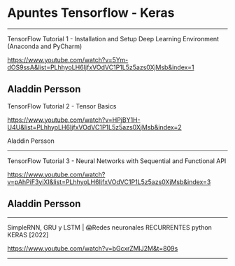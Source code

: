 # Apuntes Tensorflow - Keras


---
TensorFlow Tutorial 1 - Installation and Setup Deep Learning Environment (Anaconda and PyCharm)

https://www.youtube.com/watch?v=5Ym-dOS9ssA&list=PLhhyoLH6IjfxVOdVC1P1L5z5azs0XjMsb&index=1



Aladdin Persson
---

TensorFlow Tutorial 2 - Tensor Basics

https://www.youtube.com/watch?v=HPjBY1H-U4U&list=PLhhyoLH6IjfxVOdVC1P1L5z5azs0XjMsb&index=2


Aladdin Persson

---
TensorFlow Tutorial 3 - Neural Networks with Sequential and Functional API

https://www.youtube.com/watch?v=pAhPiF3yiXI&list=PLhhyoLH6IjfxVOdVC1P1L5z5azs0XjMsb&index=3


Aladdin Persson
---



---
SimpleRNN, GRU y LSTM | 😱Redes neuronales RECURRENTES python KERAS [2022]

https://www.youtube.com/watch?v=bGcxrZMlJ2M&t=809s



---